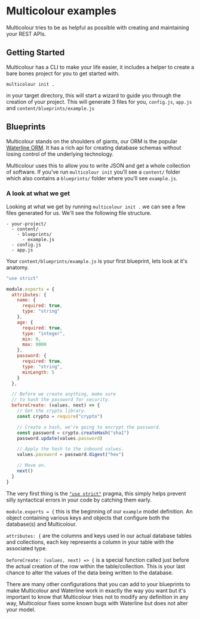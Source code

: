 # Multicolour examples

Multicolour tries to be as helpful as possible with creating and maintaining your REST APIs.

## Getting Started

Multicolour has a CLI to make your life easier, it includes a helper to create a bare bones project for you to get started with.

`multicolour init .`

in your target directory, this will start a wizard to guide you through the creation of your project. This will generate 3 files for you, `config.js`, `app.js` and `content/blueprints/example.js`

## Blueprints

Multicolour stands on the shoulders of giants, our ORM is the popular [Waterline ORM](https://github.com/balderdashy/waterline). It has a rich api for creating database schemas without losing control of the underlying technology.

Multicolour uses this to allow you to write JSON and get a whole collection of software. If you’ve run `multicolour init` you’ll see a `content/` folder which also contains a `blueprints/` folder where you’ll see `example.js`.

### A look at what we get

Looking at what we get by running `multicolour init .` we can see a few files generated for us. We'll see the following file structure.

```
- your-project/
  - content/
    - blueprints/
      - example.js
  - config.js
  - app.js
```

Your `content/blueprints/example.js` is your first blueprint, lets look at it's anatomy.

```javascript
"use strict"

module.exports = {
  attributes: {
    name: {
      required: true,
      type: "string"
    },
    age: {
      required: true,
      type: "integer",
      min: 0,
      max: 9000
    },
    password: {
      required: true,
      type: "string",
      minLength: 5
    }
  },

  // Before we create anything, make sure
  // to hash the password for security.
  beforeCreate: (values, next) => {
    // Get the crypto library.
    const crypto = require("crypto")

    // Create a hash, we're going to encrypt the password.
    const password = crypto.createHash("sha1")
    password.update(values.password)

    // Apply the hash to the inbound values.
    values.password = password.digest("hex")

    // Move on.
    next()
  }
}
```

The very first thing is the [`"use strict"`](https://developer.mozilla.org/en-US/docs/Web/JavaScript/Reference/Strict_mode) pragma, this simply helps prevent silly syntactical errors in your code by catching them early.

`module.exports = {` this is the beginning of our `example` model definition. An object containing various keys and objects that configure both the database(s) and Multicolour.

`attributes: {` are the columns and keys used in our actual database tables and collections, each key represents a column in your table with the associated type.

`beforeCreate: (values, next) => {` is a special function called just before the actual creation of the row within the table/collection. This is your last chance to alter the values of the data being written to the database.

There are many other configurations that you can add to your blueprints to make Multicolour and Waterline work in exactly the way you want but it's important to know that Multicolour tries not to modify any definition in any way, Multicolour fixes some known bugs with Waterline but does not alter your model.
